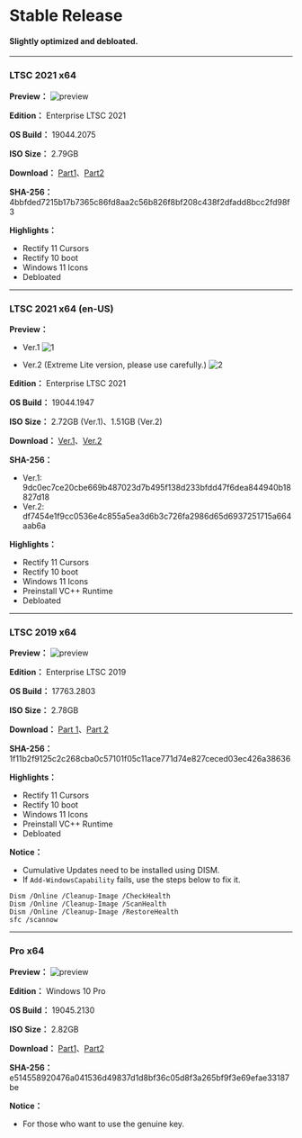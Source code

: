 # Stable Release

#### Slightly optimized and debloated.

----

### LTSC 2021 x64

**Preview：**
![preview](https://github.com/WhatTheBlock/WindowsSimplify/blob/master/preview/LTSC_19044.2075_221003.png)

**Edition：** Enterprise LTSC 2021

**OS Build：** 19044.2075

**ISO Size：** 2.79GB

**Download：** [Part1](https://github.com/WhatTheBlock/WindowsSimplify/releases/download/iso/LTSC_19044.2075_221003.part1.rar)、[Part2](https://github.com/WhatTheBlock/WindowsSimplify/releases/download/iso/LTSC_19044.2075_221003.part2.rar)

**SHA-256：** 4bbfded7215b17b7365c86fd8aa2c56b826f8bf208c438f2dfadd8bcc2fd98f3

**Highlights：**
- Rectify 11 Cursors
- Rectify 10 boot
- Windows 11 Icons
- Debloated

----

### LTSC 2021 x64 (en-US)

**Preview：**
- Ver.1
![1](https://github.com/WhatTheBlock/WindowsSimplify/blob/master/preview/LTSC_19044.1947_220828_2.png)

- Ver.2 (Extreme Lite version, please use carefully.)
![2](https://github.com/WhatTheBlock/WindowsSimplify/blob/master/preview/LTSC_19044.1947_220828-2.png)

**Edition：** Enterprise LTSC 2021

**OS Build：** 19044.1947

**ISO Size：** 2.72GB (Ver.1)、1.51GB (Ver.2)

**Download：** [Ver.1](https://gmnfuedutw-my.sharepoint.com/:u:/g/personal/40543229_gm_nfu_edu_tw/Eel0vC_A6DJAvZWrrLQChaUB_omXog-91eEAVjajs1o7zQ?e=ohoWIn)、[Ver.2](https://gmnfuedutw-my.sharepoint.com/:u:/g/personal/40543229_gm_nfu_edu_tw/EctfZvX1qPhJjf6WejA8ZFEBtWU2jXfzyymQsVpEImCBLA?e=iGui9i)

**SHA-256：**
- Ver.1: 9dc0ec7ce20cbe669b487023d7b495f138d233bfdd47f6dea844940b18827d18
- Ver.2: df7454e1f9cc0536e4c855a5ea3d6b3c726fa2986d65d6937251715a664aab6a

**Highlights：**
- Rectify 11 Cursors
- Rectify 10 boot
- Windows 11 Icons
- Preinstall VC++ Runtime
- Debloated

----

### LTSC 2019 x64

**Preview：**
![preview](https://github.com/WhatTheBlock/WindowsSimplify/blob/master/preview/LTSC_17763.2803_220424.png)

**Edition：** Enterprise LTSC 2019

**OS Build：** 17763.2803

**ISO Size：** 2.78GB

**Download：** [Part 1](https://github.com/WhatTheBlock/WindowsSimplify/releases/download/ltsc.220424/LTSC_17763.2803_220424.part1.rar)、[Part 2](https://github.com/WhatTheBlock/WindowsSimplify/releases/download/ltsc.220424/LTSC_17763.2803_220424.part2.rar)

**SHA-256：** 1f11b2f9125c2c268cba0c57101f05c11ace771d74e827ceced03ec426a38636

**Highlights：**
- Rectify 11 Cursors
- Rectify 10 boot
- Windows 11 Icons
- Preinstall VC++ Runtime
- Debloated

**Notice：**
- Cumulative Updates need to be installed using DISM.
- If `Add-WindowsCapability` fails, use the steps below to fix it.  
<pre><code>Dism /Online /Cleanup-Image /CheckHealth
Dism /Online /Cleanup-Image /ScanHealth
Dism /Online /Cleanup-Image /RestoreHealth
sfc /scannow</code></pre>

----

### Pro x64

**Preview：**
![preview](https://github.com/WhatTheBlock/WindowsSimplify/blob/master/preview/19045.2130_221018.png)

**Edition：** Windows 10 Pro

**OS Build：** 19045.2130

**ISO Size：** 2.82GB

**Download：** [Part1](https://github.com/WhatTheBlock/WindowsSimplify/releases/download/iso/19045.2130_221018.part1.rar)、[Part2](https://github.com/WhatTheBlock/WindowsSimplify/releases/download/iso/19045.2130_221018.part2.rar)

**SHA-256：** e514558920476a041536d49837d1d8bf36c05d8f3a265bf9f3e69efae33187be

**Notice：**
- For those who want to use the genuine key.
